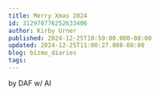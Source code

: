 ```yaml
---
title: Merry Xmas 2024
id: 312970776252633406
author: Kirby Urner
published: 2024-12-25T10:59:00.000-08:00
updated: 2024-12-25T11:00:27.008-08:00
blog: bizmo_diaries
tags: 
---
```


[](https://blogger.googleusercontent.com/img/b/R29vZ2xl/AVvXsEgJbLg54DuUgyeeAC6_kQoCSzi18qVNbsKNPKOQ_-B8V8LdOnZVW4YP0Zh-gG1HfcWLApmp7Lzi53ODjzp5ub92JA8NrdFvJpdnt-PIttpUW0s9pubo1gFOGPlYbfRk8WRsZQlhcecRFwSgflbFt9mCZHcmkkXA95gdx62RgUQlUu0_djEPoLMA/s1024/merry_xmas.png)[](https://blogger.googleusercontent.com/img/b/R29vZ2xl/AVvXsEiFvMlGzRMMRa_yD137Nkn7JEq94A_4MX7XfmyPCEL6tUbFOvfhSEgAGysoQin_vTQioXIhuNWRvdO5ije2ayaM0a9clwiNvRjnG9nkLTSeTfzhWjTRzG28yKCV_q82AWZcvLHydkpcbAWArvVh-W_RYGZBN7_OmaH4xd-di2rDVOrYJ15-zsFC/s1024/homeland_security.png)[](https://blogger.googleusercontent.com/img/b/R29vZ2xl/AVvXsEjQqEbziroV1VZ8nynSsCXZvk7s62NtLu016dSD1rx9bwJ5tTHyFehyphenhyphenfvK_XLF_VJLz03IE00tuirKmbg6cdqzQ3uYY5fomRsEujkmT59P5REif7-2gCVYVpnLOi7gZ-XDKKvQ1eavk0gnCNS2CMR9LyP1y-vEuyob9cibhtI5kepGhX_e-v2WR/s1024/cascadia2024.png)by DAF w/ AI
